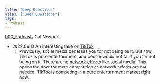 ```yaml
---
title: "Deep Questions"
alias: ["Deep Questions"]
tags:
- Podcast
---
```

[000_Podcasts](notes/000_Podcasts.md)
Cal Newport

- 2022.09.10 An interesting take on [TikTok](notes/2_TikTok.md)
	- Previously, social media penalises you for not being on it. But now, TikTok is pure entertainment, and people would not fault you for not being on it. There are no [network effects](notes/C_Network%20effects.md) like social media. This opens the door for more competition as network effects are not needed. TikTok is competing in a pure entertainment market right now.